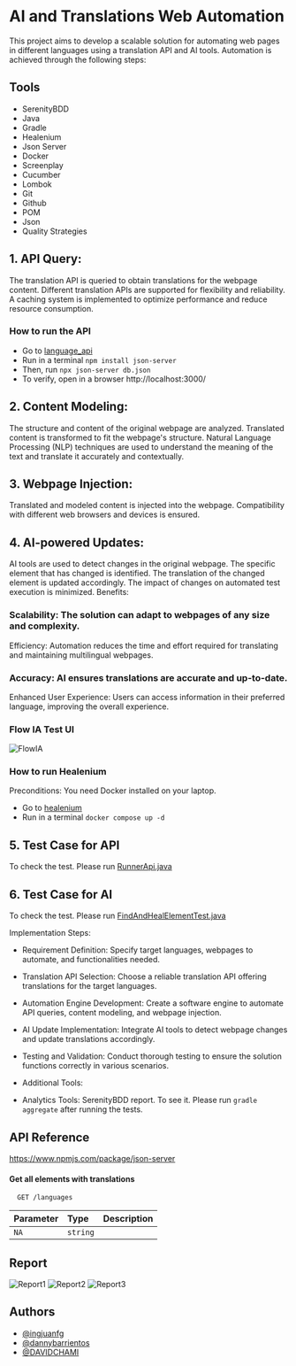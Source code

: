 
# AI and Translations Web Automation

This project aims to develop a scalable solution for automating web pages in different languages using a translation API and AI tools. Automation is achieved through the following steps:

## Tools
- SerenityBDD
- Java
- Gradle
- Healenium
- Json Server
- Docker
- Screenplay
- Cucumber
- Lombok
- Git
- Github
- POM
- Json
- Quality Strategies

## 1. API Query:

The translation API is queried to obtain translations for the webpage content.
Different translation APIs are supported for flexibility and reliability.
A caching system is implemented to optimize performance and reduce resource consumption.

### How to run the API

- Go to [language_api](src%2Ftest%2Fresources%2Flanguage_api) 
- Run in a terminal ```npm install json-server```
- Then, run ```npx json-server db.json```
- To verify, open in a browser http://localhost:3000/


## 2. Content Modeling:

The structure and content of the original webpage are analyzed.
Translated content is transformed to fit the webpage's structure.
Natural Language Processing (NLP) techniques are used to understand the meaning of the text and translate it accurately and contextually.

## 3. Webpage Injection:

Translated and modeled content is injected into the webpage.
Compatibility with different web browsers and devices is ensured.

## 4. AI-powered Updates:

AI tools are used to detect changes in the original webpage.
The specific element that has changed is identified.
The translation of the changed element is updated accordingly.
The impact of changes on automated test execution is minimized.
Benefits:

### Scalability: The solution can adapt to webpages of any size and complexity.
Efficiency: Automation reduces the time and effort required for translating and maintaining multilingual webpages.
### Accuracy: AI ensures translations are accurate and up-to-date.
Enhanced User Experience: Users can access information in their preferred language, improving the overall experience.

### Flow IA Test UI

![FlowIA](https://i.ibb.co/yWKFc0P/Flow-IATest.png)

### How to run Healenium

Preconditions: You need Docker installed on your laptop.

- Go to [healenium](healenium)
- Run in a terminal ```docker compose up -d```

## 5. Test Case for API

To check the test. Please run [RunnerApi.java](src%2Ftest%2Fjava%2Forg%2Fexample%2Frunners%2FRunnerApi.java)

## 6. Test Case for AI

To check the test. Please run [FindAndHealElementTest.java](src%2Ftest%2Fjava%2Forg%2Fexample%2Frunners%2FFindAndHealElementTest.java)

Implementation Steps:

- Requirement Definition: Specify target languages, webpages to automate, and functionalities needed.
- Translation API Selection: Choose a reliable translation API offering translations for the target languages.
- Automation Engine Development: Create a software engine to automate API queries, content modeling, and webpage injection.
- AI Update Implementation: Integrate AI tools to detect webpage changes and update translations accordingly.
- Testing and Validation: Conduct thorough testing to ensure the solution functions correctly in various scenarios.

- Additional Tools:

- Analytics Tools: SerenityBDD report. To see it. Please run ```gradle aggregate``` after running the tests.

## API Reference
https://www.npmjs.com/package/json-server

#### Get all elements with translations

```http
  GET /languages
```

| Parameter | Type     | Description |
|:----------| :------- |:------------|
| `NA`      | `string` |             |     

## Report

![Report1](https://i.postimg.cc/s2JwpVyh/Captura-de-pantalla-2024-05-04-033938.png)
![Report2](https://i.postimg.cc/d0F5k7MF/Captura-de-pantalla-2024-05-04-033950.png)
![Report3](https://i.postimg.cc/QxR4D40H/Captura-de-pantalla-2024-05-04-034000.png)


## Authors

- [@ingjuanfg](https://github.com/ingjuanfg)
- [@dannybarrientos](https://www.github.com/dannybarrientos)
- [@DAVIDCHAMI](https://github.com/DAVIDCHAMI)

